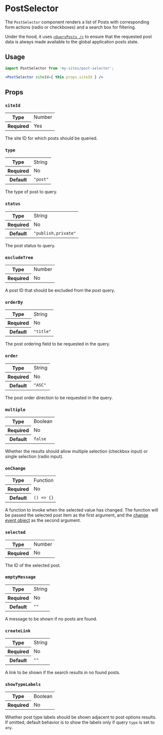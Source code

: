 # PostSelector

The `PostSelector` component renders a list of Posts with corresponding form actions (radio or checkboxes) and a search box for filtering.

Under the hood, it uses [`<QueryPosts />`](../../components/data/query-posts) to ensure that the requested post data is always made available to the global application posts state.

## Usage

```jsx
import PostSelector from 'my-sites/post-selector';

<PostSelector siteId={ this.props.siteId } />
```

## Props

### `siteId`

<table>
	<tr><th>Type</th><td>Number</td></tr>
	<tr><th>Required</th><td>Yes</td></tr>
</table>

The site ID for which posts should be queried.

### `type`

<table>
	<tr><th>Type</th><td>String</td></tr>
	<tr><th>Required</th><td>No</td></tr>
	<tr><th>Default</th><td><code>"post"</code></td></tr>
</table>

The type of post to query.

### `status`

<table>
	<tr><th>Type</th><td>String</td></tr>
	<tr><th>Required</th><td>No</td></tr>
	<tr><th>Default</th><td><code>"publish,private"</code></td></tr>
</table>

The post status to query.

### `excludeTree`

<table>
	<tr><th>Type</th><td>Number</td></tr>
	<tr><th>Required</th><td>No</td></tr>
</table>

A post ID that should be excluded from the post query.

### `orderBy`

<table>
	<tr><th>Type</th><td>String</td></tr>
	<tr><th>Required</th><td>No</td></tr>
	<tr><th>Default</th><td><code>"title"</code></td></tr>
</table>

The post ordering field to be requested in the query.

### `order`

<table>
	<tr><th>Type</th><td>String</td></tr>
	<tr><th>Required</th><td>No</td></tr>
	<tr><th>Default</th><td><code>"ASC"</code></td></tr>
</table>

The post order direction to be requested in the query.

### `multiple`

<table>
	<tr><th>Type</th><td>Boolean</td></tr>
	<tr><th>Required</th><td>No</td></tr>
	<tr><th>Default</th><td><code>false</code></td></tr>
</table>

Whether the results should allow multiple selection (checkbox input) or single selection (radio input).

### `onChange`

<table>
	<tr><th>Type</th><td>Function</td></tr>
	<tr><th>Required</th><td>No</td></tr>
	<tr><th>Default</th><td><code>() => {}</code></td></tr>
</table>

A function to invoke when the selected value has changed. The function will be passed the selected post item as the first argument, and the [change event object](https://developer.mozilla.org/en-US/docs/Web/Events/change) as the second argument.

### `selected`

<table>
	<tr><th>Type</th><td>Number</td></tr>
	<tr><th>Required</th><td>No</td></tr>
</table>

The ID of the selected post.

### `emptyMessage`

<table>
	<tr><th>Type</th><td>String</td></tr>
	<tr><th>Required</th><td>No</td></tr>
	<tr><th>Default</th><td><code>""</code></td></tr>
</table>

A message to be shown if no posts are found.

### `createLink`

<table>
	<tr><th>Type</th><td>String</td></tr>
	<tr><th>Required</th><td>No</td></tr>
	<tr><th>Default</th><td><code>""</code></td></tr>
</table>

A link to be shown if the search results in no found posts.

### `showTypeLabels`

<table>
	<tr><th>Type</th><td>Boolean</td></tr>
	<tr><th>Required</th><td>No</td></tr>
</table>

Whether post type labels should be shown adjacent to post options results. If omitted, default behavior is to show the labels only if query `type` is set to `any`.
